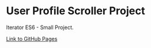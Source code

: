 # User Profile Scroller Project
Iterator ES6 - Small Project.

[Link to GitHub Pages](https://ostrigo.github.io/js_sandbox/09-ProfileScroller/)